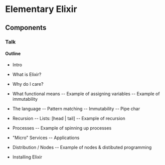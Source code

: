 # Elementary Elixir

## Components
### Talk
#### Outline
- Intro
- What is Elixir?
- Why do I care?
- What functional means
-- Example of assigning variables
-- Example of immutability

- The language
-- Pattern matching
-- Immutability
-- Pipe char

- Recursion
-- Lists: [head | tail]
-- Example of recursion

- Processes
-- Example of spinning up processes

- "Micro" Services
-- Applications

- Distribution / Nodes
-- Example of nodes & distibuted programming

- Installing Elixir
